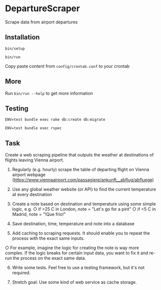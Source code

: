 # DepartureScraper
Scrape data from airport departures

## Installation

`bin/setup`

`bin/run`

Copy paste content from `config/crontab.conf` to your crontab

## More

Run `bin/run --help` to get more information

## Testing

`ENV=test bundle exec rake db:create db:migrate`

`ENV=test bundle exec rspec`

## Task

Create a web scraping pipeline that outputs the weather at destinations of flights leaving Vienna
airport.
1. Regularly (e.g. hourly) scrape the table of departing flight on Vienna airport webpage
(https://www.viennaairport.com/passagiere/ankunft__abflug/abfluege)

2. Use any global weather website (or API) to find the current temperature at every
destination

3. Create a note based on destination and temperature using some simple logic, e.g.
○ if >25 C in London, note = "Let's go for a pint"
○ if <5 C in Madrid, note = "!Que frio!"

4. Save destination, time, temperature and note into a database

5. Add caching to scraping requests. It should enable you to repeat the process with the
exact same inputs.

○ For example, imagine the logic for creating the note is way more complex. If the
logic breaks for certain input data, you want to fix it and re-run the process on the
exact same data.

6. Write some tests. Feel free to use a testing framework, but it's not required.

7. Stretch goal: Use some kind of web service as cache storage.
